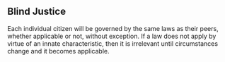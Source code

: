 ## Blind Justice

Each individual citizen will be governed by the same laws as their peers, whether applicable or not, without exception. If a law does not apply by virtue of an innate characteristic, then it is irrelevant until circumstances change and it becomes applicable.
